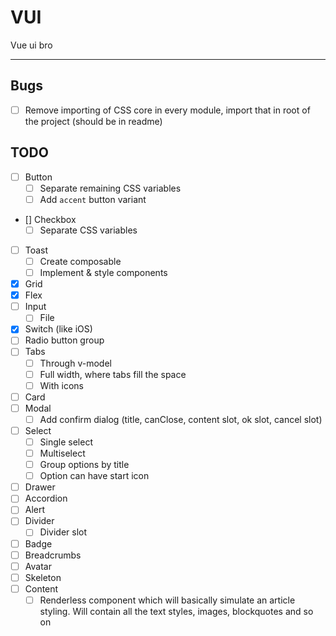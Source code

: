 # VUI

Vue ui bro

---

## Bugs

- [ ] Remove importing of CSS core in every module, import that in root of the project (should be in readme)

## TODO

- [ ] Button
  - [ ] Separate remaining CSS variables
  - [ ] Add `accent` button variant
- [] Checkbox
  - [ ] Separate CSS variables
- [ ] Toast
  - [ ] Create composable
  - [ ] Implement & style components
- [x] Grid
- [x] Flex
- [ ] Input
  - [ ] File
- [x] Switch (like iOS)
- [ ] Radio button group
- [ ] Tabs
  - [ ] Through v-model
  - [ ] Full width, where tabs fill the space
  - [ ] With icons
- [ ] Card
- [ ] Modal
  - [ ] Add confirm dialog (title, canClose, content slot, ok slot, cancel slot)
- [ ] Select
  - [ ] Single select
  - [ ] Multiselect
  - [ ] Group options by title
  - [ ] Option can have start icon
- [ ] Drawer
- [ ] Accordion
- [ ] Alert
- [ ] Divider
  - [ ] Divider slot
- [ ] Badge
- [ ] Breadcrumbs
- [ ] Avatar
- [ ] Skeleton
- [ ] Content
  - [ ] Renderless component which will basically simulate an article styling. Will contain all the text styles, images, blockquotes and so on

